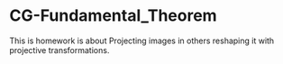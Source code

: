 # CG-Fundamental_Theorem
This is homework is about Projecting images in others reshaping it with projective transformations.
